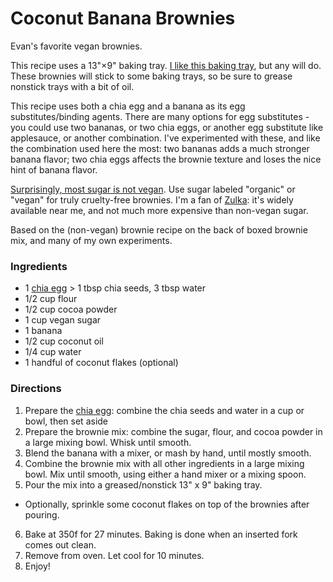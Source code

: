 # Coconut Banana Brownies

Evan's favorite vegan brownies.

This recipe uses a 13"×9" baking tray. [I like this baking tray](https://smile.amazon.com/gp/product/B01MUGM60E/), but any will do. These brownies will stick to some baking trays, so be sure to grease nonstick trays with a bit of oil.

This recipe uses both a chia egg and a banana as its egg substitutes/binding agents. There are many options for egg substitutes - you could use two bananas, or two chia eggs, or another egg substitute like applesauce, or another combination. I've experimented with these, and like the combination used here the most: two bananas adds a much stronger banana flavor; two chia eggs affects the brownie texture and loses the nice hint of banana flavor.

[Surprisingly, most sugar is not vegan](https://www.peta.org/living/food/is-sugar-vegan/). Use sugar labeled "organic" or "vegan" for truly cruelty-free brownies. I'm a fan of [Zulka](https://zulka.com/): it's widely available near me, and not much more expensive than non-vegan sugar.

Based on the (non-vegan) brownie recipe on the back of boxed brownie mix, and many of my own experiments. 

### Ingredients
* 1 [chia egg](chia-egg.md) > 1 tbsp chia seeds, 3 tbsp water
* 1/2 cup flour
* 1/2 cup cocoa powder
* 1 cup vegan sugar
* 1 banana
* 1/2 cup coconut oil
* 1/4 cup water
* 1 handful of coconut flakes (optional)

### Directions
1. Prepare the [chia egg](chia-egg.md): combine the chia seeds and water in a cup or bowl, then set aside
2. Prepare the brownie mix: combine the sugar, flour, and cocoa powder in a large mixing bowl. Whisk until smooth.
3. Blend the banana with a mixer, or mash by hand, until mostly smooth.
4. Combine the brownie mix with all other ingredients in a large mixing bowl. Mix until smooth, using either a hand mixer or a mixing spoon.
5. Pour the mix into a greased/nonstick 13" x 9" baking tray.
  * Optionally, sprinkle some coconut flakes on top of the brownies after pouring. 
6. Bake at 350f for 27 minutes. Baking is done when an inserted fork comes out clean.
7. Remove from oven. Let cool for 10 minutes.
8. Enjoy!

